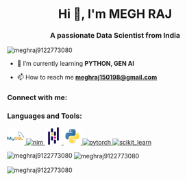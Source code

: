 <h1 align="center">Hi 👋, I'm MEGH RAJ</h1>
<h3 align="center">A passionate Data Scientist from India</h3>

<p align="left"> <img src="https://komarev.com/ghpvc/?username=meghraj9122773080&label=Profile%20views&color=0e75b6&style=flat" alt="meghraj9122773080" /> </p>

- 🌱 I’m currently learning **PYTHON, GEN AI**

- 📫 How to reach me **meghraj150198@gmail.com**

<h3 align="left">Connect with me:</h3>
<p align="left">
</p>

<h3 align="left">Languages and Tools:</h3>
<p align="left"> <a href="https://www.mysql.com/" target="_blank" rel="noreferrer"> <img src="https://raw.githubusercontent.com/devicons/devicon/master/icons/mysql/mysql-original-wordmark.svg" alt="mysql" width="40" height="40"/> </a> <a href="https://nim-lang.org/" target="_blank" rel="noreferrer"> <img src="https://www.vectorlogo.zone/logos/nim-lang/nim-lang-icon.svg" alt="nim" width="40" height="40"/> </a> <a href="https://pandas.pydata.org/" target="_blank" rel="noreferrer"> <img src="https://raw.githubusercontent.com/devicons/devicon/2ae2a900d2f041da66e950e4d48052658d850630/icons/pandas/pandas-original.svg" alt="pandas" width="40" height="40"/> </a> <a href="https://www.python.org" target="_blank" rel="noreferrer"> <img src="https://raw.githubusercontent.com/devicons/devicon/master/icons/python/python-original.svg" alt="python" width="40" height="40"/> </a> <a href="https://pytorch.org/" target="_blank" rel="noreferrer"> <img src="https://www.vectorlogo.zone/logos/pytorch/pytorch-icon.svg" alt="pytorch" width="40" height="40"/> </a> <a href="https://scikit-learn.org/" target="_blank" rel="noreferrer"> <img src="https://upload.wikimedia.org/wikipedia/commons/0/05/Scikit_learn_logo_small.svg" alt="scikit_learn" width="40" height="40"/> </a> </p>

<p><img align="left" src="https://github-readme-stats.vercel.app/api/top-langs?username=meghraj9122773080&show_icons=true&locale=en&layout=compact" alt="meghraj9122773080" /></p>

<p>&nbsp;<img align="center" src="https://github-readme-stats.vercel.app/api?username=meghraj9122773080&show_icons=true&locale=en" alt="meghraj9122773080" /></p>

<p><img align="center" src="https://github-readme-streak-stats.herokuapp.com/?user=meghraj9122773080&" alt="meghraj9122773080" /></p>


<!--
**Meghraj9122773080/Meghraj9122773080** is a ✨ _special_ ✨ repository because its `README.md` (this file) appears on your GitHub profile.

Here are some ideas to get you started:

- 🔭 I’m currently working on ...
- 🌱 I’m currently learning ...
- 👯 I’m looking to collaborate on ...
- 🤔 I’m looking for help with ...
- 💬 Ask me about ...
- 📫 How to reach me: ...
- 😄 Pronouns: ...
- ⚡ Fun fact: ...
-->
